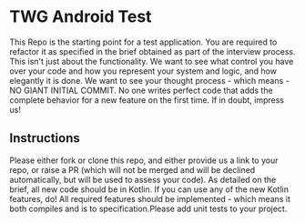 # TWG Android Test
This Repo is the starting point for a test application. You are required to refactor it as specified in the brief obtained as part of the interview process.
This isn't just about the functionality. We want to see what control you have over your code and how you represent your system and logic, and how elegantly it is done. We want to see your thought process - which means - NO GIANT INITIAL COMMIT. No one writes perfect code that adds the complete behavior for a new feature on the first time.
If in doubt, impress us!
## Instructions
Please either fork or clone this repo, and either provide us a link to your repo, or raise a PR (which will not be merged and will be declined automatically, but will be used to assess your code).
As detailed on the brief, all new code should be in Kotlin. If you can use any of the new Kotlin features, do!
All required features should be implemented - which means it both compiles and is to specification.Please add unit tests to your project.


